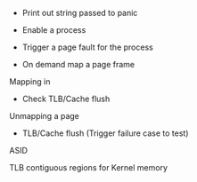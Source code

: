 * Print out string passed to panic

* Enable a process
* Trigger a page fault for the process
* On demand map a page frame

Mapping in
- Check TLB/Cache flush

Unmapping a page
- TLB/Cache flush (Trigger failure case to test)

ASID

TLB contiguous regions for Kernel memory
